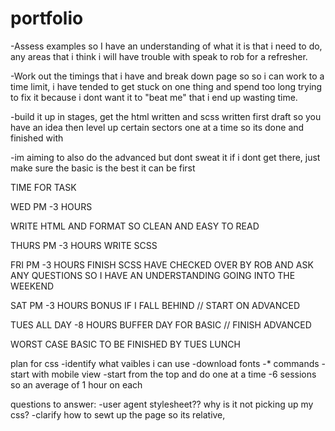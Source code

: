 # portfolio


-Assess examples so I have an understanding of what it is that i need to do, any areas that i think i will have trouble with speak to rob for a refresher.

-Work out the timings that i have and break down page so so i can work to a time limit, i have tended to get stuck on one thing and spend too long trying to fix it because i dont want it to "beat me" that i end up wasting time. 

-build it up in stages, get the html written and scss written first draft so you have an idea then level up certain sectors one at a time so its done and finished with

-im aiming to also do the advanced but dont sweat it if i dont get there, just make sure the basic is the best it can be first

TIME FOR TASK

WED PM          -3 HOURS   

 WRITE HTML AND FORMAT SO CLEAN AND EASY TO READ

THURS PM        -3 HOURS
WRITE SCSS

FRI PM          -3 HOURS
FINISH SCSS     HAVE CHECKED OVER BY ROB AND ASK ANY QUESTIONS SO I HAVE AN UNDERSTANDING GOING INTO THE WEEKEND

SAT PM          -3 HOURS
BONUS IF I FALL BEHIND // START ON ADVANCED

TUES ALL DAY    -8 HOURS 
    BUFFER DAY FOR BASIC // FINISH ADVANCED

 WORST CASE BASIC TO BE FINISHED BY TUES LUNCH


plan for css
-identify what vaibles i can use
-download fonts
-* commands
-start with mobile view
-start from the top and do one at a time 
-6 sessions so an average of 1 hour on each



questions to answer:
-user agent stylesheet?? why is it not picking up my css?
-clarify how to sewt up the page so its relative, 